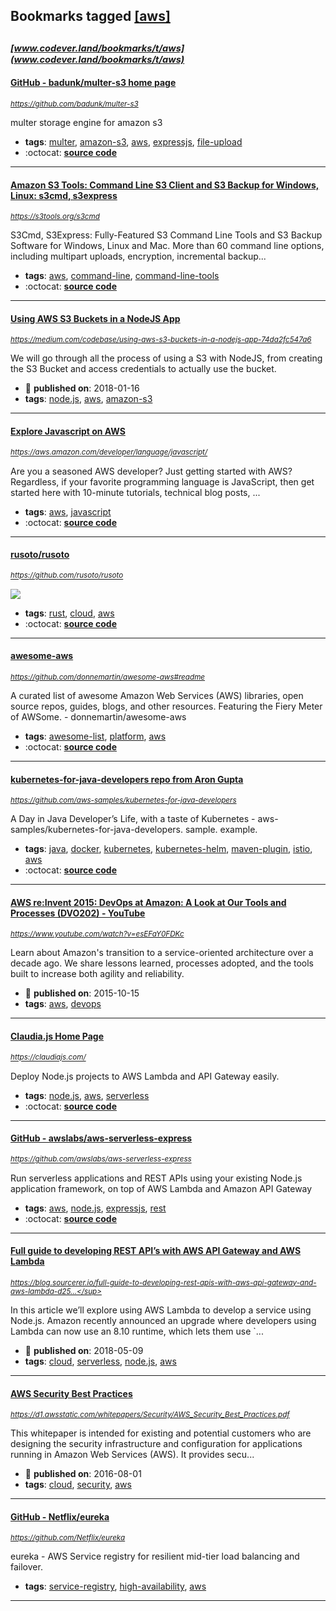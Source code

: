 ## Bookmarks tagged [[aws]](https://www.codever.land/search?q=[aws])

_<sup><sup>[www.codever.land/bookmarks/t/aws](www.codever.land/bookmarks/t/aws)</sup></sup>_
---
#### [GitHub - badunk/multer-s3 home page](https://github.com/badunk/multer-s3)
_<sup>https://github.com/badunk/multer-s3</sup>_

multer storage engine for amazon s3
* **tags**: [multer](../tagged/multer.md), [amazon-s3](../tagged/amazon-s3.md), [aws](../tagged/aws.md), [expressjs](../tagged/expressjs.md), [file-upload](../tagged/file-upload.md)
* :octocat: **[source code](https://github.com/badunk/multer-s3)**
---
#### [Amazon S3 Tools: Command Line S3 Client and S3 Backup for Windows, Linux: s3cmd, s3express](https://s3tools.org/s3cmd)
_<sup>https://s3tools.org/s3cmd</sup>_

S3Cmd, S3Express: Fully-Featured S3 Command Line Tools and S3 Backup Software for Windows, Linux and Mac. More than 60 command line options, including multipart uploads, encryption, incremental backup...
* **tags**: [aws](../tagged/aws.md), [command-line](../tagged/command-line.md), [command-line-tools](../tagged/command-line-tools.md)
* :octocat: **[source code](https://github.com/s3tools/s3cmd)**
---
#### [Using AWS S3 Buckets in a NodeJS App](https://medium.com/codebase/using-aws-s3-buckets-in-a-nodejs-app-74da2fc547a6)
_<sup>https://medium.com/codebase/using-aws-s3-buckets-in-a-nodejs-app-74da2fc547a6</sup>_

We will go through all the process of using a S3 with NodeJS, from creating the S3 Bucket and access credentials to actually use the bucket.
* :calendar: **published on**: 2018-01-16
* **tags**: [node.js](../tagged/node.js.md), [aws](../tagged/aws.md), [amazon-s3](../tagged/amazon-s3.md)
---
#### [Explore Javascript on AWS](https://aws.amazon.com/developer/language/javascript/)
_<sup>https://aws.amazon.com/developer/language/javascript/</sup>_

Are you a seasoned AWS developer? Just getting started with AWS? Regardless, if your favorite programming language is JavaScript, then get started here with 10-minute tutorials, technical blog posts, ...
* **tags**: [aws](../tagged/aws.md), [javascript](../tagged/javascript.md)
* :octocat: **[source code](https://github.com/aws/aws-sdk-js)**
---
#### [rusoto/rusoto](https://github.com/rusoto/rusoto)
_<sup>https://github.com/rusoto/rusoto</sup>_

[<img src="https://api.travis-ci.org/rusoto/rusoto.svg?branch=master">](https://travis-ci.org/rusoto/rusoto)
* **tags**: [rust](../tagged/rust.md), [cloud](../tagged/cloud.md), [aws](../tagged/aws.md)
* :octocat: **[source code](https://github.com/rusoto/rusoto)**
---
#### [awesome-aws](https://github.com/donnemartin/awesome-aws#readme)
_<sup>https://github.com/donnemartin/awesome-aws#readme</sup>_

A curated list of awesome Amazon Web Services (AWS) libraries, open source repos, guides, blogs, and other resources.  Featuring the Fiery Meter of AWSome. - donnemartin/awesome-aws
* **tags**: [awesome-list](../tagged/awesome-list.md), [platform](../tagged/platform.md), [aws](../tagged/aws.md)
* :octocat: **[source code](https://github.com/donnemartin/awesome-aws#readme)**
---
#### [kubernetes-for-java-developers repo from Aron Gupta](https://github.com/aws-samples/kubernetes-for-java-developers)
_<sup>https://github.com/aws-samples/kubernetes-for-java-developers</sup>_

A Day in Java Developer’s Life, with a taste of Kubernetes - aws-samples/kubernetes-for-java-developers. sample. example.
* **tags**: [java](../tagged/java.md), [docker](../tagged/docker.md), [kubernetes](../tagged/kubernetes.md), [kubernetes-helm](../tagged/kubernetes-helm.md), [maven-plugin](../tagged/maven-plugin.md), [istio](../tagged/istio.md), [aws](../tagged/aws.md)
* :octocat: **[source code](https://github.com/aws-samples/kubernetes-for-java-developers)**
---
#### [AWS re:Invent 2015: DevOps at Amazon: A Look at Our Tools and Processes (DVO202) - YouTube](https://www.youtube.com/watch?v=esEFaY0FDKc)
_<sup>https://www.youtube.com/watch?v=esEFaY0FDKc</sup>_

Learn about Amazon's transition to a service-oriented architecture over a decade ago. We share lessons learned, processes adopted, and the tools built to increase both agility and reliability. 
* :calendar: **published on**: 2015-10-15
* **tags**: [aws](../tagged/aws.md), [devops](../tagged/devops.md)
---
#### [Claudia.js Home Page](https://claudiajs.com/)
_<sup>https://claudiajs.com/</sup>_

Deploy Node.js projects to AWS Lambda and API Gateway easily.
* **tags**: [node.js](../tagged/node.js.md), [aws](../tagged/aws.md), [serverless](../tagged/serverless.md)
* :octocat: **[source code](https://github.com/claudiajs/claudia)**
---
#### [GitHub - awslabs/aws-serverless-express](https://github.com/awslabs/aws-serverless-express)
_<sup>https://github.com/awslabs/aws-serverless-express</sup>_

Run serverless applications and REST APIs using your existing Node.js application framework, on top of AWS Lambda and Amazon API Gateway
* **tags**: [aws](../tagged/aws.md), [node.js](../tagged/node.js.md), [expressjs](../tagged/expressjs.md), [rest](../tagged/rest.md)
* :octocat: **[source code](https://github.com/awslabs/aws-serverless-express)**
---
#### [Full guide to developing REST API’s with AWS API Gateway and AWS Lambda](https://blog.sourcerer.io/full-guide-to-developing-rest-apis-with-aws-api-gateway-and-aws-lambda-d254729d6992)
_<sup>https://blog.sourcerer.io/full-guide-to-developing-rest-apis-with-aws-api-gateway-and-aws-lambda-d25...</sup>_

In this article we’ll explore using AWS Lambda to develop a service using Node.js. Amazon recently announced an upgrade where developers using Lambda can now use an 8.10 runtime, which lets them use `...
* :calendar: **published on**: 2018-05-09
* **tags**: [cloud](../tagged/cloud.md), [serverless](../tagged/serverless.md), [node.js](../tagged/node.js.md), [aws](../tagged/aws.md)
---
#### [AWS Security Best Practices](https://d1.awsstatic.com/whitepapers/Security/AWS_Security_Best_Practices.pdf)
_<sup>https://d1.awsstatic.com/whitepapers/Security/AWS_Security_Best_Practices.pdf</sup>_

This whitepaper is intended for existing and potential customers who are
designing the security infrastructure and configuration for applications running
in Amazon Web Services (AWS). It provides secu...
* :calendar: **published on**: 2016-08-01
* **tags**: [cloud](../tagged/cloud.md), [security](../tagged/security.md), [aws](../tagged/aws.md)
---
#### [GitHub - Netflix/eureka](https://github.com/Netflix/eureka)
_<sup>https://github.com/Netflix/eureka</sup>_

eureka - AWS Service registry for resilient mid-tier load balancing and failover.
* **tags**: [service-registry](../tagged/service-registry.md), [high-availability](../tagged/high-availability.md), [aws](../tagged/aws.md)
---

